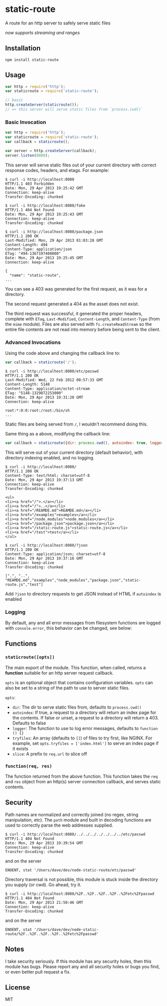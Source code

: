 static-route
============

A route for an http server to safely serve static files

*now supports streaming and ranges*

Installation
------------

    npm install static-route

Usage
-----

``` js
var http = require('http');
var staticroute = require('static-route');

// basic
http.createServer(staticroute());
// => this server will serve static files from `process.cwd()`
```

### Basic Invocation

``` js
var http = require('http');
var staticroute = require('static-route');
var callback = staticroute();

var server = http.createServer(callback);
server.listen(8080);
```

This server will serve static files out of your current directory with correct
response codes, headers, and etags. For example:

```
$ curl -i http://localhost:8080
HTTP/1.1 403 Forbidden
Date: Mon, 29 Apr 2013 19:25:42 GMT
Connection: keep-alive
Transfer-Encoding: chunked

$ curl -i http://localhost:8080/fake
HTTP/1.1 404 Not Found
Date: Mon, 29 Apr 2013 19:25:43 GMT
Connection: keep-alive
Transfer-Encoding: chunked

$ curl -i http://localhost:8080/package.json
HTTP/1.1 200 OK
Last-Modified: Mon, 29 Apr 2013 01:03:28 GMT
Content-Length: 494
Content-Type: application/json
ETag: "494-1367197408000"
Date: Mon, 29 Apr 2013 19:25:45 GMT
Connection: keep-alive

{
  "name": "static-route",
...
```

You can see a 403 was generated for the first request, as it was for a directory.

The second request generated a 404 as the asset does not exist.

The third request was successful, it generated the proper headers, complete
with `ETag`, `Last-Modified`, `Content-Length`, and `Content-Type` (from the
`mime` module).  Files are also served with `fs.createReadStream` so the entire
file contents are not read into memory before being sent to the client.

### Advanced Invocations

Using the code above and changing the callback line to:

``` js
var callback = staticroute('/');
```

```
$ curl -i http://localhost:8080/etc/passwd
HTTP/1.1 200 OK
Last-Modified: Wed, 22 Feb 2012 00:57:33 GMT
Content-Length: 5148
Content-Type: application/octet-stream
ETag: "5148-1329872253000"
Date: Mon, 29 Apr 2013 19:31:20 GMT
Connection: keep-alive

root:*:0:0:root:/root:/bin/sh
...
```

Static files are being served from `/`, I wouldn't recommend doing this.

Same thing as a above, modifying the callback line:

``` js
var callback = staticroute({dir: process.cwd(), autoindex: true, logger: function() {}})
```

This will serve out of your current directory (default behavior), with directory indexing enabled,
and no logging.

```
$ curl -i http://localhost:8080/
HTTP/1.1 200 OK
Content-Type: text/html; charset=utf-8
Date: Mon, 29 Apr 2013 19:37:13 GMT
Connection: keep-alive
Transfer-Encoding: chunked

<ul>
<li><a href="/">.</a></li>
<li><a href="/">..</a></li>
<li><a href="/REAMDE.md">REAMDE.md</a></li>
<li><a href="/examples">examples</a></li>
<li><a href="/node_modules">node_modules</a></li>
<li><a href="/package.json">package.json</a></li>
<li><a href="/static-route.js">static-route.js</a></li>
<li><a href="/test">test</a></li>
</ul>

$ curl -i http://localhost:8080/?json
HTTP/1.1 200 OK
Content-Type: application/json; charset=utf-8
Date: Mon, 29 Apr 2013 19:37:16 GMT
Connection: keep-alive
Transfer-Encoding: chunked

[".", "..", "REAMDE.md","examples","node_modules","package.json","static-route.js","test"]
```

Add `?json` to directory requests to get JSON instead of HTML if `autoindex` is enabled

### Logging

By default, any and all error messages from filesystem functions are logged
with `console.error`, this behavior can be changed, see below:

Functions
---------

### `staticroute([opts])`

The main export of the module.  This function, when called, returns a **function**
suitable for an http server request callback.

`opts` is an optional object that contains configuration variables.  `opts` can also
be set to a string of the path to use to server static files.

`opts`:

- `dir`: The dir to serve static files from, defaults to `process.cwd()`
- `autoindex`: If true, a request to a directory will return an index page for
the contents.  If false or unset, a request to a directory will return a 403.  Defaults to false
- `logger`: The function to use to log error messages, defaults to `function () {}`
- `tryfiles`: An array (defaults to `[]`) of files to try first, like NGINX. For example, set `opts.tryfiles = ['index.html']` to
serve an index page if it exists
- `slice`: A prefix to `req.url` to slice off

### `function(req, res)`

The function returned from the above function.  This function takes the `req` and `res`
object from an http(s) server connection callback, and serves static contents.

Security
--------

Path names are normalized and correctly joined (no regex, string manipulation, etc).  The `path` module
and built in decoding functions are used to correctly parse the web addresses supplied.

```
$ curl -i http://localhost:8080/../../../../../../../etc/passwd
HTTP/1.1 404 Not Found
Date: Mon, 29 Apr 2013 19:39:54 GMT
Connection: keep-alive
Transfer-Encoding: chunked
```

and on the server

```
ENOENT, stat '/Users/dave/dev/node-static-route/etc/passwd'
```

Directory traversal is not possible, this module is stuck inside the directory you supply (or cwd).
Go ahead, try it.

```
$ curl -i http://localhost:8080/%2F..%2F..%2F..%2F..%2Fetc%2Fpasswd
HTTP/1.1 404 Not Found
Date: Mon, 29 Apr 2013 21:50:46 GMT
Connection: keep-alive
Transfer-Encoding: chunked
```

and on the server

```
ENOENT, stat '/Users/dave/dev/node-static-route/%2F..%2F..%2F..%2F..%2Fetc%2Fpasswd'
```

Notes
-----

I take security seriously.  If this module has any security holes, then this module has bugs.
Please report any and all security holes or bugs you find, or even better pull request a fix.

License
-------

MIT
